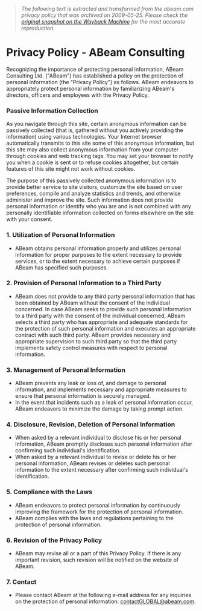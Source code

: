 > *The following text is extracted and transformed from the abeam.com privacy policy that was archived on 2009-05-25. Please check the [original snapshot on the Wayback Machine](https://web.archive.org/web/20090525153522id_/http%3A//www.abeam.com/global/privacy-policy.html) for the most accurate reproduction.*

# Privacy Policy - ABeam Consulting

Recognizing the importance of protecting personal information, ABeam Consulting Ltd. ("ABeam") has established a policy on the protection of personal information (the "Privacy Policy") as follows. ABeam endeavors to appropriately protect personal information by familiarizing ABeam's directors, officers and employees with the Privacy Policy. 

### Passive Information Collection 

As you navigate through this site, certain anonymous information can be passively collected (that is, gathered without you actively providing the information) using various technologies. Your Internet browser automatically transmits to this site some of this anonymous information, but this site may also collect anonymous information from your computer through cookies and web tracking tags. You may set your browser to notify you when a cookie is sent or to refuse cookies altogether, but certain features of this site might not work without cookies. 

The purpose of this passively collected anonymous information is to provide better service to site visitors, customize the site based on user preferences, compile and analyze statistics and trends, and otherwise administer and improve the site. Such information does not provide personal information or identify who you are and is not combined with any personally identifiable information collected on forms elsewhere on the site with your consent. 

### 1\. Utilization of Personal Information 

  * ABeam obtains personal information properly and utilizes personal information for proper purposes to the extent necessary to provide services, or to the extent necessary to achieve certain purposes if ABeam has specified such purposes.



### 2\. Provision of Personal Information to a Third Party 

  * ABeam does not provide to any third party personal information that has been obtained by ABeam without the consent of the individual concerned. In case ABeam seeks to provide such personal information to a third party with the consent of the individual concerned, ABeam selects a third party who has appropriate and adequate standards for the protection of such personal information and executes an appropriate contract with such third party. ABeam provides necessary and appropriate supervision to such third party so that the third party implements safety control measures with respect to personal information.



### 3\. Management of Personal Information 

  * ABeam prevents any leak or loss of, and damage to personal information, and implements necessary and appropriate measures to ensure that personal information is securely managed.
  * In the event that incidents such as a leak of personal information occur, ABeam endeavors to minimize the damage by taking prompt action.



### 4\. Disclosure, Revision, Deletion of Personal Information 

  * When asked by a relevant individual to disclose his or her personal information, ABeam promptly discloses such personal information after confirming such individual's identification.
  * When asked by a relevant individual to revise or delete his or her personal information, ABeam revises or deletes such personal information to the extent necessary after confirming such individual's identification.



### 5\. Compliance with the Laws 

  * ABeam endeavors to protect personal information by continuously improving the framework for the protection of personal information.
  * ABeam complies with the laws and regulations pertaining to the protection of personal information.



### 6\. Revision of the Privacy Policy 

  * ABeam may revise all or a part of this Privacy Policy. If there is any important revision, such revision will be notified on the website of ABeam.



### 7\. Contact 

  * Please contact ABeam at the following e-mail address for any inquiries on the protection of personal information: [contactGLOBAL@abeam.com](mailto:contactGLOBAL@abeam.com).



